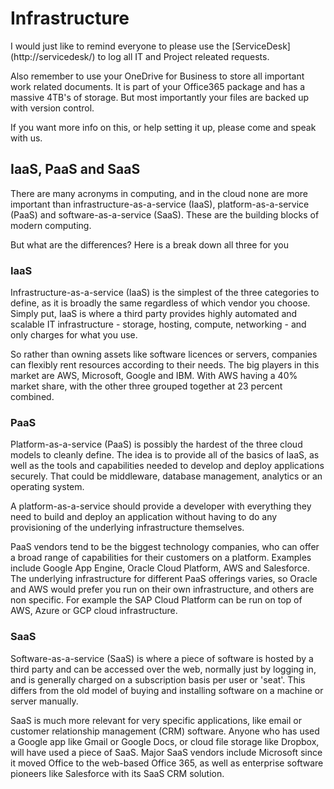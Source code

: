 # Infrastructure
I would just like to remind everyone to please use the [ServiceDesk] (http://servicedesk/) to log all IT and Project releated requests.

Also remember to use your OneDrive for Business to store all important work related documents. It is part of your Office365 package and has a massive 4TB's of storage. But most importantly your files are backed up with version control.

If you want more info on this, or help setting it up, please come and speak with us.

## IaaS, PaaS and SaaS
There are many acronyms in computing, and in the cloud none are more important than infrastructure-as-a-service (IaaS), platform-as-a-service (PaaS) and software-as-a-service (SaaS). These are the building blocks of modern computing.

But what are the differences? Here is a break down all three for you

### IaaS
Infrastructure-as-a-service (IaaS) is the simplest of the three categories to define, as it is broadly the same regardless of which vendor you choose. Simply put, IaaS is where a third party provides highly automated and scalable IT infrastructure - storage, hosting, compute, networking - and only charges for what you use.

So rather than owning assets like software licences or servers, companies can flexibly rent resources according to their needs.
The big players in this market are AWS, Microsoft, Google and IBM. With AWS having a 40% market share, with the other three grouped together at 23 percent combined.

### PaaS
Platform-as-a-service (PaaS) is possibly the hardest of the three cloud models to cleanly define. The idea is to provide all of the basics of IaaS, as well as the tools and capabilities needed to develop and deploy applications securely. That could be middleware, database management, analytics or an operating system.

A platform-as-a-service should provide a developer with everything they need to build and deploy an application without having to do any provisioning of the underlying infrastructure themselves.

PaaS vendors tend to be the biggest technology companies, who can offer a broad range of capabilities for their customers on a platform. Examples include Google App Engine, Oracle Cloud Platform, AWS and Salesforce.
The underlying infrastructure for different PaaS offerings varies, so Oracle and AWS would prefer you run on their own infrastructure, and others are non specific. For example the SAP Cloud Platform can be run on top of AWS, Azure or GCP cloud infrastructure.

### SaaS
Software-as-a-service (SaaS) is where a piece of software is hosted by a third party and can be accessed over the web, normally just by logging in, and is generally charged on a subscription basis per user or 'seat'. This differs from the old model of buying and installing software on a machine or server manually.

SaaS is much more relevant for very specific applications, like email or customer relationship management (CRM) software. Anyone who has used a Google app like Gmail or Google Docs, or cloud file storage like Dropbox, will have used a piece of SaaS.
Major SaaS vendors include Microsoft since it moved Office to the web-based Office 365, as well as enterprise software pioneers like Salesforce with its SaaS CRM solution.
